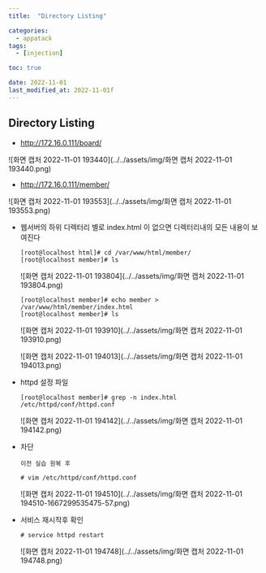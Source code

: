 ```yaml
---
title:  "Directory Listing" 

categories:
  - appatack
tags:
  - [injection]

toc: true

date: 2022-11-01
last_modified_at: 2022-11-01f
---
```


## Directory Listing

- http://172.16.0.111/board/

![화면 캡처 2022-11-01 193440](../../assets/img/화면 캡처 2022-11-01 193440.png)

- http://172.16.0.111/member/

![화면 캡처 2022-11-01 193553](../../assets/img/화면 캡처 2022-11-01 193553.png)

- 웹서버의 하위 디렉터리 별로 index.html 이 없으면 디렉터리내의 모든 내용이 보여진다

  ```
  [root@localhost html]# cd /var/www/html/member/
  [root@localhost member]# ls
  ```

  ![화면 캡처 2022-11-01 193804](../../assets/img/화면 캡처 2022-11-01 193804.png)

  ```
  [root@localhost member]# echo member > /var/www/html/member/index.html
  [root@localhost member]# ls
  ```

  ![화면 캡처 2022-11-01 193910](../../assets/img/화면 캡처 2022-11-01 193910.png)

  ![화면 캡처 2022-11-01 194013](../../assets/img/화면 캡처 2022-11-01 194013.png)

- httpd 설정 파일

  ```
  [root@localhost member]# grep -n index.html /etc/httpd/conf/httpd.conf
  ```

  ![화면 캡처 2022-11-01 194142](../../assets/img/화면 캡처 2022-11-01 194142.png)

- 차단

  ```
  이전 실습 원복 후
  
  # vim /etc/httpd/conf/httpd.conf
  ```

  ![화면 캡처 2022-11-01 194510](../../assets/img/화면 캡처 2022-11-01 194510-1667299535475-57.png)

- 서비스 재시작후 확인

  ```
  # service httpd restart
  ```

  ![화면 캡처 2022-11-01 194748](../../assets/img/화면 캡처 2022-11-01 194748.png)